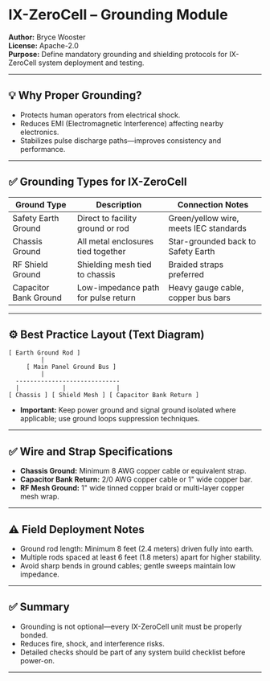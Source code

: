 # IX-ZeroCell – Grounding Module

**Author:** Bryce Wooster  
**License:** Apache-2.0  
**Purpose:** Define mandatory grounding and shielding protocols for IX-ZeroCell system deployment and testing.

---

## 💡 Why Proper Grounding?

- Protects human operators from electrical shock.  
- Reduces EMI (Electromagnetic Interference) affecting nearby electronics.  
- Stabilizes pulse discharge paths—improves consistency and performance.  

---

## ✅ Grounding Types for IX-ZeroCell

| Ground Type          | Description                                 | Connection Notes                       |
|---------------------|---------------------------------------------|---------------------------------------|
| Safety Earth Ground | Direct to facility ground or rod            | Green/yellow wire, meets IEC standards |
| Chassis Ground      | All metal enclosures tied together          | Star-grounded back to Safety Earth    |
| RF Shield Ground    | Shielding mesh tied to chassis              | Braided straps preferred              |
| Capacitor Bank Ground | Low-impedance path for pulse return      | Heavy gauge cable, copper bus bars    |

---

## ⚙️ Best Practice Layout (Text Diagram)

```
[ Earth Ground Rod ]
         |
     [ Main Panel Ground Bus ]
         |
  -----------------------------
  |            |              |
[ Chassis ] [ Shield Mesh ] [ Capacitor Bank Return ]
```

- **Important:** Keep power ground and signal ground isolated where applicable; use ground loops suppression techniques.

---

## ✅ Wire and Strap Specifications

- **Chassis Ground:** Minimum 8 AWG copper cable or equivalent strap.  
- **Capacitor Bank Return:** 2/0 AWG copper cable or 1" wide copper bar.  
- **RF Mesh Ground:** 1" wide tinned copper braid or multi-layer copper mesh wrap.

---

## ⚠️ Field Deployment Notes

- Ground rod length: Minimum 8 feet (2.4 meters) driven fully into earth.  
- Multiple rods spaced at least 6 feet (1.8 meters) apart for higher stability.  
- Avoid sharp bends in ground cables; gentle sweeps maintain low impedance.

---

## ✅ Summary

- Grounding is not optional—every IX-ZeroCell unit must be properly bonded.  
- Reduces fire, shock, and interference risks.  
- Detailed checks should be part of any system build checklist before power-on.

---

